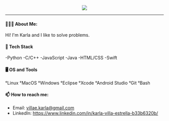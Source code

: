 <div align="center">
<img src= "https://media.giphy.com/media/v1.Y2lkPTc5MGI3NjExNzA3Y2JiYjY1MTc5YTlmNDhkODg4ZDUxMjI5MjY2MjZkNTRhZTMwZSZjdD1n/rsf7FdPyBjw9RkEHJu/giphy.gif"/>
</div>

---
#### 👩🏻‍💻 About Me: 
Hi! I'm Karla and I like to solve problems. 

#### 👾 Tech Stack
-Python     -C/C++       -JavaScript
-Java       -HTML/CSS    -Swift

#### 🖥 OS and Tools
°Linux     °MacOS   °Windows
°Eclipse   °Xcode   °Android Studio 
°Git       °Bash

####  📫 How to reach me: 
- Email: villae.karla@gmail.com
- LinkedIn: https://www.linkedin.com/in/karla-villa-estrella-b33b6320b/




<!--
**estrk467/estrk467** is a ✨ _special_ ✨ repository because its `README.md` (this file) appears on your GitHub profile.

Here are some ideas to get you started:

- 🔭 I’m currently working on ...
- 🌱 I’m currently learning ...
- 👯 I’m looking to collaborate on ...
- 🤔 I’m looking for help with ...
- 💬 Ask me about ...
- 📫 How to reach me: ...
- 😄 Pronouns: ...
- ⚡ Fun fact: ...
-->
